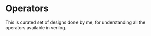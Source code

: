 # Operators
This is curated set of designs done by me, for understanding all the operators available in verilog.
